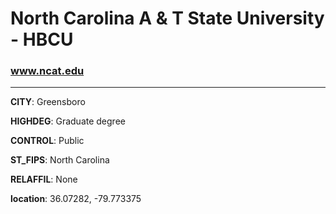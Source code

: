 # North Carolina A & T State University - HBCU
### www.ncat.edu
---
**CITY**: Greensboro

**HIGHDEG**: Graduate degree

**CONTROL**: Public

**ST_FIPS**: North Carolina

**RELAFFIL**: None

**location**: 36.07282, -79.773375